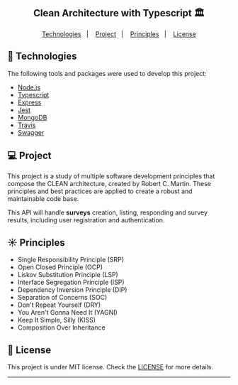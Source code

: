 <h2 align="center">
  Clean Architecture with Typescript 🏛
</h2>

<p align="center">
  <a href="#rocket-technologies">Technologies</a>&nbsp;&nbsp;&nbsp;|&nbsp;&nbsp;&nbsp;
  <a href="#-projeto">Project</a>&nbsp;&nbsp;&nbsp;|&nbsp;&nbsp;&nbsp;
  <a href="#-principles">Principles</a>&nbsp;&nbsp;&nbsp;|&nbsp;&nbsp;&nbsp;
  <a href="#memo-license">License</a>
</p>

## :rocket: Technologies

The following tools and packages were used to develop this project:

- [Node.js](https://nodejs.org/en)
- [Typescript](https://www.typescriptlang.org)
- [Express](https://expressjs.com)
- [Jest](https://jestjs.io)
- [MongoDB](https://www.mongodb.com)
- [Travis](https://travis-ci.org)
- [Swagger](https://swagger.io)

## 💻 Project

This project is a study of multiple software development principles that compose the CLEAN architecture, created by Robert C. Martin. These principles and best practices are applied to create a robust and maintainable code base.

This API will handle **surveys** creation, listing, responding and survey results, including user registration and authentication.

## ☀️ Principles

- Single Responsibility Principle (SRP)
- Open Closed Principle (OCP)
- Liskov Substitution Principle (LSP)
- Interface Segregation Principle (ISP)
- Dependency Inversion Principle (DIP)
- Separation of Concerns (SOC)
- Don't Repeat Yourself (DRY)
- You Aren't Gonna Need It (YAGNI)
- Keep It Simple, Silly (KISS)
- Composition Over Inheritance

## :memo: License

This project is under MIT license. Check the [LICENSE](LICENSE.md) for more details.

---

